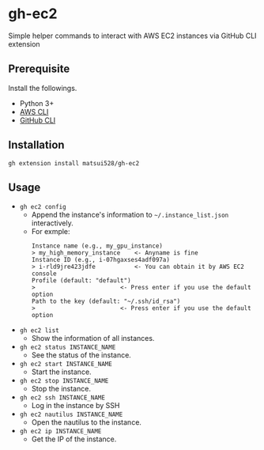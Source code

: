 # gh-ec2

Simple helper commands to interact with AWS EC2 instances via GitHub CLI extension


## Prerequisite
Install the followings.
- Python 3+
- [AWS CLI](https://docs.aws.amazon.com/cli/latest/userguide/getting-started-install.html)
- [GitHub CLI](https://github.com/cli/cli#installation)

## Installation
```
gh extension install matsui528/gh-ec2
```



## Usage
- `gh ec2 config`
    - Append the instance's information to `~/.instance_list.json` interactively.
    - For exmple:
      ```console
      Instance name (e.g., my_gpu_instance)
      > my_high_memory_instance    <- Anyname is fine
      Instance ID (e.g., i-07hgaxses4adf097a)
      > i-rld9jre423jdfe           <- You can obtain it by AWS EC2 console  
      Profile (default: "default")
      >                        <- Press enter if you use the default option
      Path to the key (default: "~/.ssh/id_rsa")
      >                        <- Press enter if you use the default option
      ```
- `gh ec2 list`
    - Show the information of all instances.
- `gh ec2 status INSTANCE_NAME`
    - See the status of the instance.
- `gh ec2 start INSTANCE_NAME`
    - Start the instance.
- `gh ec2 stop INSTANCE_NAME`
    - Stop the instance.
- `gh ec2 ssh INSTANCE_NAME`
    - Log in the instance by SSH
- `gh ec2 nautilus INSTANCE_NAME`
    - Open the nautilus to the instance.
- `gh ec2 ip INSTANCE_NAME`
    - Get the IP of the instance.

